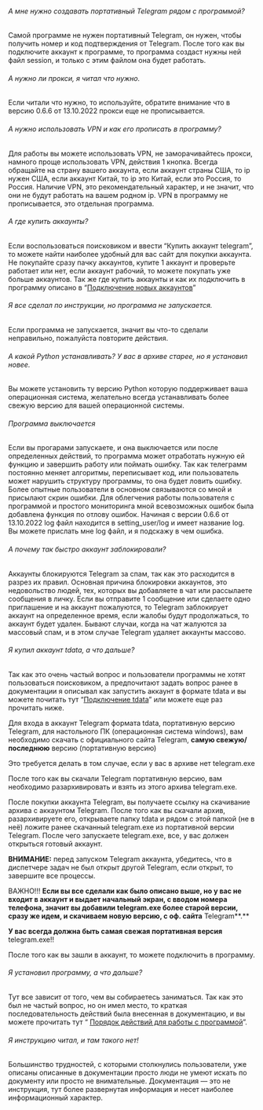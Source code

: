 ###### А мне нужно создавать портативный Telegram рядом с программой?
Самой программе не нужен портативный Telegram, он нужен, чтобы получить номер и код подтверждения от Telegram. После того как вы подключите аккаунт к программе, то программа создаст нужны ней файл session, и только с этим файлом она будет работать.
###### А нужно ли прокси, я читал что нужно.
Если читали что нужно, то используйте, обратите внимание что в версию 0.6.6 от 13.10.2022 прокси еще не прописывается.
###### А нужно использовать VPN и как его прописать в программу?
Для работы вы можете использовать VPN, не заморачивайтесь прокси, намного проще использовать VPN, действия 1 кнопка. Всегда обращайте на страну вашего аккаунта, если аккаунт страны США, то ip нужен США, если аккаунт Китай, то ip это Китай, если это Россия, то Россия. Наличие VPN, это рекомендательный характер, и не значит, что они не будут работать на вашем родном ip. VPN в программу не прописывается, это отдельная программа.
###### А где купить аккаунты?
Если воспользоваться поисковиком и ввести “Купить аккаунт telegram”, то можете найти наиболее удобный для вас сайт для покупки аккаунта. Не покупайте сразу пачку аккаунтов, купите 1 аккаунт и проверьте работает или нет, если аккаунт рабочий, то можете покупать уже больше аккаунтов. Так же где купить аккаунты и как их подключить в программу описано в “[Подключение новых аккаунтов](#Подключение_новых_аккаунтов)”
###### Я все сделал по инструкции, но программа не запускается.
Если программа не запускается, значит вы что-то сделали неправильно, пожалуйста повторите действия.
###### А какой Python устанавливать? У вас в архиве старее, но я установил новее.
Вы можете установить ту версию Python которую поддерживает ваша операционная система, желательно всегда устанавливать более свежую версию для вашей операционной системы.
###### Программа выключается
Если вы прогарами запускаете, и она выключается или после определенных действий, то программа может отработать нужную ей функцию и завершить работу или поймать ошибку. Так как телеграмм постоянно меняет алгоритмы, переписывает код, или пользователь может нарушить структуру программы, то она будет ловить ошибку. Более опытные пользователи в основном связываются со мной и присылают скрин ошибки. Для облегчения работы пользователя с программой и простого мониторинга мной всевозможных ошибок была добавлена функция по отлову ошибок. Начиная с версии 0.6.6 от 13.10.2022 log файл находится в setting_user/log и имеет название log. Вы можете прислать мне log файл, и я подскажу в чем ошибка.
###### А почему так быстро аккаунт заблокировали?
Аккаунты блокируются Telegram за спам, так как это расходится в разрез их правил. Основная причина блокировки аккаунтов, это недовольство людей, тех, которых вы добавляете в чат или рассылаете сообщения в личку. Если вы отправите 1 сообщение или сделаете одно приглашение и на аккаунт пожалуются, то Telegram заблокирует аккаунт на определенное время, если жалобы будут продолжаться, то аккаунт будет удален. Бывают случаи, когда на чат жалуются за массовый спам, и в этом случае Telegram удаляет аккаунты массово.
###### Я купил аккаунт tdata, а что дальше?
Так как это очень частый вопрос и пользователи программы не хотят пользоваться поисковиком, а предпочитают задать вопрос ранее в документации я описывал как запустить аккаунт в формате tdata и вы можете почитать тут “[Подключение tdata](#Подключение_tdata)” или можете еще раз прочитать ниже.

Для входа в аккаунт Telegram формата tdata, портативную версию Telegram, для настольного ПК (операционная система windows), вам необходимо скачать с официального сайта Telegram, **самую свежую/последнюю** версию (портативную версию)

Это требуется делать в том случае, если у вас в архиве нет telegram.exe

После того как вы скачали Telegram портативную версию, вам необходимо разархивировать и взять из этого архива telegram.exe.

После покупки аккаунта Telegram, вы получаете ссылку на скачивание архива с аккаунтом Telegram. После того как вы скачали архив, разархивируете его, открываете папку tdata и рядом с этой папкой (не в неё) ложите ранее скачанный telegram.exe из портативной версии Telegram. После чего запускаете telegram.exe, все, у вас должен открыться готовый аккаунт.

**ВНИМАНИЕ:** перед запуском Telegram аккаунта, убедитесь, что в диспетчере задач не был открыт другой Telegram, если открыт, то завершите все процессы.

ВАЖНО!!! **Если вы все сделали как было описано выше, но у вас не входит в аккаунт и выдает начальный экран, с вводом номера телефона, значит вы добавили telegram.exe более старой версии, сразу же идем, и скачиваем новую версию, с оф. сайта** Telegram**.**

**У вас всегда должна быть самая свежая портативная версия** telegram.exe!!

После того как вы зашли в аккаунт, то можете подключить в программу.
###### Я установил программу, а что дальше?
Тут все зависит от того, чем вы собираетесь заниматься. Так как это был не частый вопрос, но он имел место, то краткая последовательность действий была внесенная в документацию, и вы можете прочитать тут “ [Порядок действий для работы с программой](#Порядок_действий)”.
###### Я инструкцию читал, и там такого нет!
Большинство трудностей, с которыми столкнулись пользователи, уже описаны описанные в документации просто люди не умеют искать по документу или просто не внимательные. Документация — это не инструкция, тут более развернутая информация и несет наиболее информационный характер.